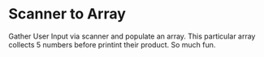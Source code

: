 # Scanner to Array 

Gather User Input via scanner and populate an array. This particular array collects 5 numbers before printint their product. So much fun.
